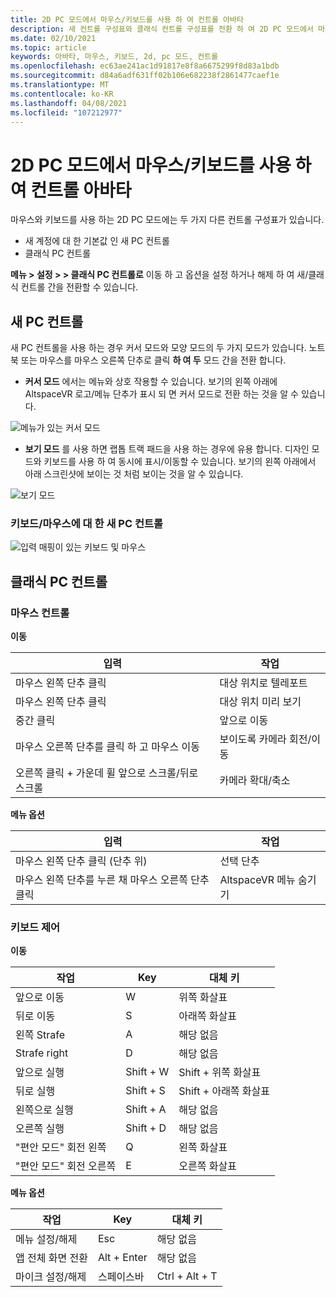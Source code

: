 ```yaml
---
title: 2D PC 모드에서 마우스/키보드를 사용 하 여 컨트롤 아바타
description: 새 컨트롤 구성표와 클래식 컨트롤 구성표를 전환 하 여 2D PC 모드에서 마우스 및 키보드를 사용 하 여 아바타를 이동 하는 방법을 알아봅니다.
ms.date: 02/10/2021
ms.topic: article
keywords: 아바타, 마우스, 키보드, 2d, pc 모드, 컨트롤
ms.openlocfilehash: ec63ae241ac1d91817e8f8a6675299f8d83a1bdb
ms.sourcegitcommit: d84a6adf631ff02b106e682238f2861477caef1e
ms.translationtype: MT
ms.contentlocale: ko-KR
ms.lasthandoff: 04/08/2021
ms.locfileid: "107212977"
---
```

# <a name="avatar-controls-with-mousekeyboard-in-2d-pc-mode"></a>2D PC 모드에서 마우스/키보드를 사용 하 여 컨트롤 아바타

마우스와 키보드를 사용 하는 2D PC 모드에는 두 가지 다른 컨트롤 구성표가 있습니다.
* 새 계정에 대 한 기본값 인 새 PC 컨트롤
* 클래식 PC 컨트롤

**메뉴 > 설정 > > 클래식 PC 컨트롤로** 이동 하 고 옵션을 설정 하거나 해제 하 여 새/클래식 컨트롤 간을 전환할 수 있습니다.

## <a name="new-pc-controls"></a>새 PC 컨트롤

새 PC 컨트롤을 사용 하는 경우 커서 모드와 모양 모드의 두 가지 모드가 있습니다. 노트북 또는 마우스를 마우스 오른쪽 단추로 클릭 **하 여 두** 모드 간을 전환 합니다.

* **커서 모드** 에서는 메뉴와 상호 작용할 수 있습니다. 보기의 왼쪽 아래에 AltspaceVR 로고/메뉴 단추가 표시 되 면 커서 모드로 전환 하는 것을 알 수 있습니다.

![메뉴가 있는 커서 모드](images/avatar-controls-img-01.png)

* **보기 모드** 를 사용 하면 랩톱 트랙 패드을 사용 하는 경우에 유용 합니다. 디자인 모드와 키보드를 사용 하 여 동시에 표시/이동할 수 있습니다. 보기의 왼쪽 아래에서 아래 스크린샷에 보이는 것 처럼 보이는 것을 알 수 있습니다.

![보기 모드](images/avatar-controls-img-02.png)

### <a name="new-pc-controls-for-keyboard--mouse"></a>키보드/마우스에 대 한 새 PC 컨트롤

![입력 매핑이 있는 키보드 및 마우스](images/avatar-controls-img-03.png)

## <a name="classic-pc-controls"></a>클래식 PC 컨트롤 

### <a name="mouse-controls"></a>마우스 컨트롤

**이동**

| 입력 | 작업 |
|---|---|
| 마우스 왼쪽 단추 클릭 | 대상 위치로 텔레포트 |
| 마우스 왼쪽 단추 클릭 | 대상 위치 미리 보기 |
| 중간 클릭 | 앞으로 이동 |
| 마우스 오른쪽 단추를 클릭 하 고 마우스 이동 | 보이도록 카메라 회전/이동 |
| 오른쪽 클릭 + 가운데 휠 앞으로 스크롤/뒤로 스크롤 | 카메라 확대/축소 |

**메뉴 옵션**

| 입력 | 작업 |
|---|---|
| 마우스 왼쪽 단추 클릭 (단추 위) | 선택 단추 |
| 마우스 왼쪽 단추를 누른 채 마우스 오른쪽 단추 클릭 | AltspaceVR 메뉴 숨기기 |

### <a name="keyboard-controls"></a>키보드 제어

**이동**

| 작업 | Key | 대체 키 |
|---|---|---|
| 앞으로 이동 | W | 위쪽 화살표 |
| 뒤로 이동 | S | 아래쪽 화살표 |
| 왼쪽 Strafe | A | 해당 없음 |
| Strafe right | D | 해당 없음 |
| 앞으로 실행 | Shift + W | Shift + 위쪽 화살표 |
| 뒤로 실행 | Shift + S | Shift + 아래쪽 화살표 |
| 왼쪽으로 실행 | Shift + A | 해당 없음 |
| 오른쪽 실행 | Shift + D | 해당 없음 |
| "편안 모드" 회전 왼쪽 | Q | 왼쪽 화살표 |
| "편안 모드" 회전 오른쪽 | E | 오른쪽 화살표 |

**메뉴 옵션**

| 작업 | Key | 대체 키 |
|---|---|---|
| 메뉴 설정/해제 | Esc | 해당 없음 |
| 앱 전체 화면 전환 | Alt + Enter | 해당 없음 |
| 마이크 설정/해제 | 스페이스바 | Ctrl + Alt + T |